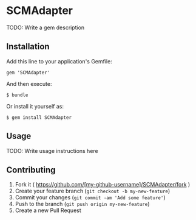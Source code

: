 # SCMAdapter

TODO: Write a gem description

## Installation

Add this line to your application's Gemfile:

    gem 'SCMAdapter'

And then execute:

    $ bundle

Or install it yourself as:

    $ gem install SCMAdapter

## Usage

TODO: Write usage instructions here

## Contributing

1. Fork it ( https://github.com/[my-github-username]/SCMAdapter/fork )
2. Create your feature branch (`git checkout -b my-new-feature`)
3. Commit your changes (`git commit -am 'Add some feature'`)
4. Push to the branch (`git push origin my-new-feature`)
5. Create a new Pull Request
